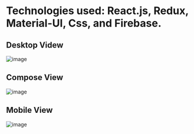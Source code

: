 # Technologies used: React.js, Redux, Material-UI, Css, and Firebase.

## Desktop Videw
![image](https://user-images.githubusercontent.com/73797796/134780113-fdc10f81-3110-4ccb-9af1-c3fb8ee4686c.png)

## Compose View
![image](https://user-images.githubusercontent.com/73797796/134780149-ab45e424-5b3a-4c73-bc2b-b43ac2d85f40.png)

## Mobile View
![image](https://user-images.githubusercontent.com/73797796/134780135-04f52b90-9078-4949-bc3b-d1f2fe907d78.png)
